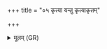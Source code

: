 +++
title = "०५ कृत्या यन्तु कृत्याकृतम्"

+++
<details><summary>मूलम् (GR)</summary>

कृत्या यन्तु कृत्याकृतं  
वृक इवाविमतो गृहम् ।  
तोकं पाकस्य वर्धतां  
सुवृष्ट ओषधीर् इव ॥
</details>